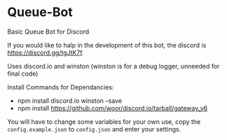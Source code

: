 # Queue-Bot
Basic Queue Bot for Discord

If you would like to halp in the development of this bot, the discord is https://discord.gg/tgJtK7f.

Uses discord.io and winston (winston is for a debug logger, unneeded for final code)

Install Commands for Dependancies:
- npm install discord.io winston –save
- npm install https://github.com/woor/discord.io/tarball/gateway_v6

You will have to change some variables for your own use, copy the `config.example.json` to `config.json` and enter your settings.